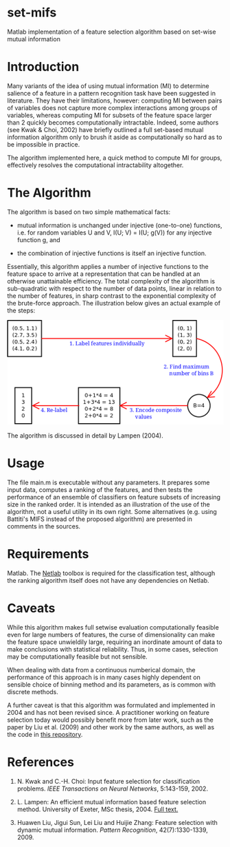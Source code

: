 set-mifs
========

Matlab implementation of a feature selection algorithm based on
set-wise mutual information


# Introduction

Many variants of the idea of using mutual information (MI) to
determine salience of a feature in a pattern recognition task have
been suggested in literature. They have their limitations, however:
computing MI between pairs of variables does not capture more complex
interactions among groups of variables, whereas computing MI for
subsets of the feature space larger than 2 quickly becomes
computationally intractable. Indeed, some authors (see Kwak & Choi,
2002) have briefly outlined a full set-based mutual information
algorithm only to brush it aside as computationally so hard as to be
impossible in practice.

The algorithm implemented here, a quick method to compute MI for
groups, effectively resolves the computational intractability
altogether.


# The Algorithm

The algorithm is based on two simple mathematical facts:

 * mutual information is unchanged under injective (one-to-one)
   functions, i.e. for random variables U and V, I(U; V) = I(U; g(V))
   for any injective function g, and

 * the combination of injective functions is itself an injective
   function.

Essentially, this algorithm applies a number of injective functions to
the feature space to arrive at a representation that can be handled at
an otherwise unattainable efficiency. The total complexity of the
algorithm is sub-quadratic with respect to the number of data points,
linear in relation to the number of features, in sharp contrast to the
exponential complexity of the brute-force approach. The illustration
below gives an actual example of the steps:

![Example of the method](https://raw.githubusercontent.com/larilampen/set-mifs/master/docs/method.png)

The algorithm is discussed in detail by Lampen (2004).


# Usage

The file main.m is executable without any parameters. It prepares some
input data, computes a ranking of the features, and then tests the
performance of an ensemble of classifiers on feature subsets of
increasing size in the ranked order. It is intended as an illustration
of the use of the algorithm, not a useful utility in its own
right. Some alternatives (e.g. using Battiti's MIFS instead of the
proposed algorithm) are presented in comments in the sources.


# Requirements

Matlab. The
[Netlab](http://www.aston.ac.uk/eas/research/groups/ncrg/resources/netlab/downloads/)
toolbox is required for the classification test, although the ranking
algorithm itself does not have any dependencies on Netlab.


# Caveats

While this algorithm makes full setwise evaluation computationally
feasible even for large numbers of features, the curse of
dimensionality can make the feature space unwieldily large, requiring
an inordinate amount of data to make conclusions with statistical
reliability. Thus, in some cases, selection may be computationally
feasible but not sensible.

When dealing with data from a continuous numberical domain, the
performance of this approach is in many cases highly dependent on
sensible choice of binning method and its parameters, as is common
with discrete methods.

A further caveat is that this algorithm was formulated and implemented
in 2004 and has not been revised since. A practitioner working on
feature selection today would possibly benefit more from later work,
such as the paper by Liu et al. (2009) and other work by the same
authors, as well as the code in [this
repository](https://github.com/skadio/featureSelection).


# References

1. N. Kwak and C.-H. Choi: Input feature selection for classification
   problems. *IEEE Transactions on Neural Networks*, 5:143-159, 2002.

2. L. Lampen: An efficient mutual information based feature selection
   method. University of Exeter, MSc thesis, 2004. [Full
   text.](https://raw.githubusercontent.com/larilampen/set-mifs/master/docs/mi.pdf)

3. Huawen Liu, Jigui Sun, Lei Liu and Huijie Zhang: Feature selection
   with dynamic mutual information. *Pattern Recognition*,
   42(7):1330-1339, 2009.
